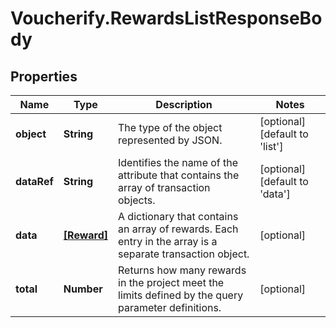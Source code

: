 # Voucherify.RewardsListResponseBody

## Properties

Name | Type | Description | Notes
------------ | ------------- | ------------- | -------------
**object** | **String** | The type of the object represented by JSON. | [optional] [default to &#39;list&#39;]
**dataRef** | **String** | Identifies the name of the attribute that contains the array of transaction objects. | [optional] [default to &#39;data&#39;]
**data** | [**[Reward]**](Reward.md) | A dictionary that contains an array of rewards. Each entry in the array is a separate transaction object. | [optional] 
**total** | **Number** | Returns how many rewards in the project meet the limits defined by the query parameter definitions. | [optional] 


